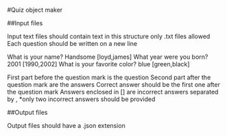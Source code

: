#Quiz object maker

##Input files

Input text files should contain text in this structure only .txt files allowed
Each question should be written on a new line

What is your name? Handsome [loyd,james]
What year were you born? 2001 [1990,2002]
What is your favorite color? blue [green,black]

First part before the question mark is the question
Second part after the question mark are the answers
Correct answer should be the first one after the question mark
Answers enclosed in [] are incorrect answers separated by , \*only two incorrect answers should be provided

##Output files

Output files should have a .json extension
